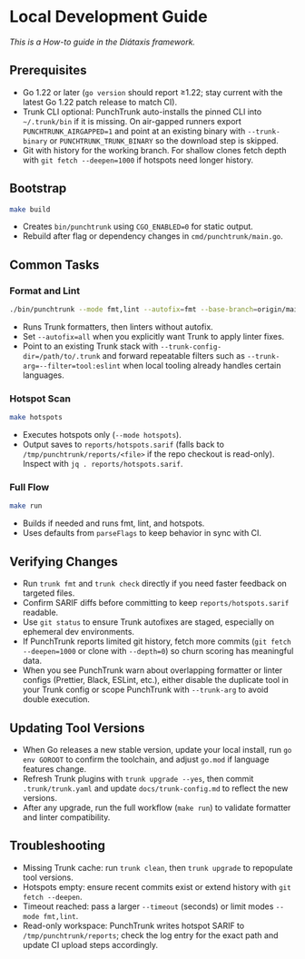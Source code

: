 # Local Development Guide

_This is a How-to guide in the Diátaxis framework._

## Prerequisites

- Go 1.22 or later (`go version` should report ≥1.22; stay current with the latest Go 1.22 patch release to match CI).
- Trunk CLI optional: PunchTrunk auto-installs the pinned CLI into `~/.trunk/bin` if it is missing. On air-gapped runners export `PUNCHTRUNK_AIRGAPPED=1` and point at an existing binary with `--trunk-binary` or `PUNCHTRUNK_TRUNK_BINARY` so the download step is skipped.
- Git with history for the working branch. For shallow clones fetch depth with `git fetch --deepen=1000` if hotspots need longer history.

## Bootstrap

```bash
make build
```

- Creates `bin/punchtrunk` using `CGO_ENABLED=0` for static output.
- Rebuild after flag or dependency changes in `cmd/punchtrunk/main.go`.

## Common Tasks

### Format and Lint

```bash
./bin/punchtrunk --mode fmt,lint --autofix=fmt --base-branch=origin/main
```

- Runs Trunk formatters, then linters without autofix.
- Set `--autofix=all` when you explicitly want Trunk to apply linter fixes.
- Point to an existing Trunk stack with `--trunk-config-dir=/path/to/.trunk` and forward repeatable filters such as `--trunk-arg=--filter=tool:eslint` when local tooling already handles certain languages.

### Hotspot Scan

```bash
make hotspots
```

- Executes hotspots only (`--mode hotspots`).
- Output saves to `reports/hotspots.sarif` (falls back to `/tmp/punchtrunk/reports/<file>` if the repo checkout is read-only). Inspect with `jq . reports/hotspots.sarif`.

### Full Flow

```bash
make run
```

- Builds if needed and runs fmt, lint, and hotspots.
- Uses defaults from `parseFlags` to keep behavior in sync with CI.

## Verifying Changes

- Run `trunk fmt` and `trunk check` directly if you need faster feedback on targeted files.
- Confirm SARIF diffs before committing to keep `reports/hotspots.sarif` readable.
- Use `git status` to ensure Trunk autofixes are staged, especially on ephemeral dev environments.
- If PunchTrunk reports limited git history, fetch more commits (`git fetch --deepen=1000` or clone with `--depth=0`) so churn scoring has meaningful data.
- When you see PunchTrunk warn about overlapping formatter or linter configs (Prettier, Black, ESLint, etc.), either disable the duplicate tool in your Trunk config or scope PunchTrunk with `--trunk-arg` to avoid double execution.

## Updating Tool Versions

- When Go releases a new stable version, update your local install, run `go env GOROOT` to confirm the toolchain, and adjust `go.mod` if language features change.
- Refresh Trunk plugins with `trunk upgrade --yes`, then commit `.trunk/trunk.yaml` and update `docs/trunk-config.md` to reflect the new versions.
- After any upgrade, run the full workflow (`make run`) to validate formatter and linter compatibility.

## Troubleshooting

- Missing Trunk cache: run `trunk clean`, then `trunk upgrade` to repopulate tool versions.
- Hotspots empty: ensure recent commits exist or extend history with `git fetch --deepen`.
- Timeout reached: pass a larger `--timeout` (seconds) or limit modes `--mode fmt,lint`.
- Read-only workspace: PunchTrunk writes hotspot SARIF to `/tmp/punchtrunk/reports`; check the log entry for the exact path and update CI upload steps accordingly.
